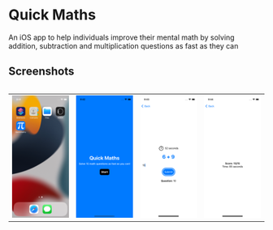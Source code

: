 # Quick Maths
An iOS app to help individuals improve their mental math by solving addition, subtraction and multiplication questions as fast as they can


## Screenshots
<table align="left">
  <tr>
      <td align="center" width="300">
        <img width="400" alt="Screenshot 1 - Home Screen" src="App Screenshots/Home.png" 
    </td>
    <td align="center" width="300">
        <img width="400" alt="Screenshot 2 - Main Menu Screen" src="App Screenshots/MainMenu.png"
    </td>
    <td align="center" width="300">
        <img width="400" alt="Screenshot 3 - Question Screen " src= "App Screenshots/Question.png"
    </td>
    <td align="center" width="300">
        <img width="400" alt="Screenshot 4 - Score Screen" src="App Screenshots/Score.png"
    </td>
  </tr>
 </table>

